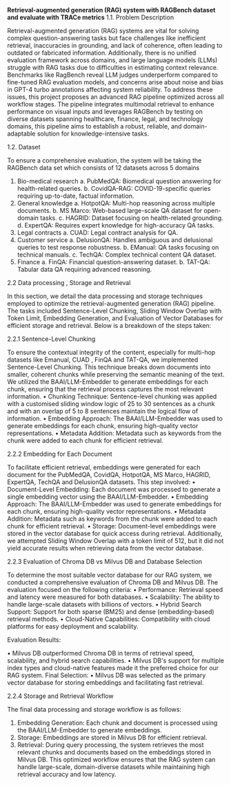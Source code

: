 **Retrieval-augmented generation (RAG) system with RAGBench dataset and evaluate with TRACe metrics**
1.1.	Problem Description
  	
Retrieval-augmented generation (RAG) systems are vital for solving complex question-answering tasks but face challenges like inefficient retrieval, inaccuracies in grounding, and lack of coherence, often leading to outdated or fabricated information. Additionally, there is no unified evaluation framework across domains, and large language models (LLMs) struggle with RAG tasks due to difficulties in estimating context relevance. Benchmarks like RagBench reveal LLM judges underperform compared to fine-tuned RAG evaluation models, and concerns arise about noise and bias in GPT-4 turbo annotations affecting system reliability.
To address these issues, this project proposes an advanced RAG pipeline optimized across all workflow stages. The pipeline integrates multimodal retrieval to enhance performance on visual inputs and leverages RAGBench by testing on diverse datasets spanning healthcare, finance, legal, and technology domains, this pipeline aims to establish a robust, reliable, and domain-adaptable solution for knowledge-intensive tasks.

1.2.	Dataset

To ensure a comprehensive evaluation, the system will be taking the RAGBench data set which consists of 12 datasets across 5 domains
1.	Bio-medical research
a.	PubMedQA: Biomedical question answering for health-related queries.
b.	CovidQA-RAG: COVID-19-specific queries requiring up-to-date, factual information.
2.	General knowledge
a.	HotpotQA: Multi-hop reasoning across multiple documents.
b.	MS Marco: Web-based large-scale QA dataset for open-domain tasks.
c.	HAGRID: Dataset focusing on health-related grounding.
d.	ExpertQA: Requires expert knowledge for high-accuracy QA tasks.
3.	Legal contracts
a.	CUAD: Legal contract analysis for QA.
4.	Customer service
a.	DelusionQA: Handles ambiguous and delusional queries to test response robustness.
b.	EManual: QA tasks focusing on technical manuals.
c.	TechQA: Complex technical content QA dataset.
5.	Finance 
a.	FinQA: Financial question-answering dataset.
b.	TAT-QA: Tabular data QA requiring advanced reasoning.

2.2	Data processing , Storage and Retrieval

In this section, we detail the data processing and storage techniques employed to optimize the retrieval-augmented generation (RAG) pipeline. The tasks included Sentence-Level Chunking, Sliding Window Overlap with Token Limit, Embedding Generation, and Evaluation of Vector Databases for efficient storage and retrieval. Below is a breakdown of the steps taken:

2.2.1	Sentence-Level Chunking 

To ensure the contextual integrity of the content, especially for multi-hop datasets like Emanual,  CUAD , FinQA and TAT-QA, we implemented Sentence-Level Chunking. This technique breaks down documents into smaller, coherent chunks while preserving the semantic meaning of the text. We utilized the BAAI/LLM-Embedder to generate embeddings for each chunk, ensuring that the retrieval process captures the most relevant information.
•	Chunking Technique: Sentence-level chunking was applied with a customised sliding window logic of 25 to 30 sentences as a chunk and with an overlap of 5 to 8 sentences maintain the logical flow of information.
•	Embedding Approach: The BAAI/LLM-Embedder was used to generate embeddings for each chunk, ensuring high-quality vector representations.
•	Metadata Addition: Metadata such as keywords from the chunk were added to each chunk for efficient retrieval.

2.2.2	Embedding for Each Document

To facilitate efficient retrieval, embeddings were generated for each document for the PubMedQA, CovidQA, HotpotQA, MS Marco, HAGRID, ExpertQA, TechQA and DelusionQA datasets. This step involved:
•	Document-Level Embedding: Each document was processed to generate a single embedding vector using the BAAI/LLM-Embedder.
•	Embedding Approach: The BAAI/LLM-Embedder was used to generate embeddings for each chunk, ensuring high-quality vector representations.
•	Metadata Addition: Metadata such as keywords from the chunk were added to each chunk for efficient retrieval.
•	Storage: Document-level embeddings were stored in the vector database for quick access during retrieval.
Additionally, we attempted Sliding Window Overlap with a token limit of 512, but it did not yield accurate results when retrieving data from the vector database.

2.2.3	Evaluation of Chroma DB vs Milvus DB and Database Selection

To determine the most suitable vector database for our RAG system, we conducted a comprehensive evaluation of Chroma DB and Milvus DB. The evaluation focused on the following criteria:
•	Performance: Retrieval speed and latency were measured for both databases.
•	Scalability: The ability to handle large-scale datasets with billions of vectors.
•	Hybrid Search Support: Support for both sparse (BM25) and dense (embedding-based) retrieval methods.
•	Cloud-Native Capabilities: Compatibility with cloud platforms for easy deployment and scalability.

Evaluation Results:

•	Milvus DB outperformed Chroma DB in terms of retrieval speed, scalability, and hybrid search capabilities.
•	Milvus DB's support for multiple index types and cloud-native features made it the preferred choice for our RAG system.
Final Selection:
•	Milvus DB was selected as the primary vector database for storing embeddings and facilitating fast retrieval.

2.2.4	Storage and Retrieval Workflow

The final data processing and storage workflow is as follows:
1.	Embedding Generation: Each chunk and document is processed using the BAAI/LLM-Embedder to generate embeddings.
2.	Storage: Embeddings are stored in Milvus DB for efficient retrieval.
3.	Retrieval: During query processing, the system retrieves the most relevant chunks and documents based on the embeddings stored in Milvus DB.
This optimized workflow ensures that the RAG system can handle large-scale, domain-diverse datasets while maintaining high retrieval accuracy and low latency.

